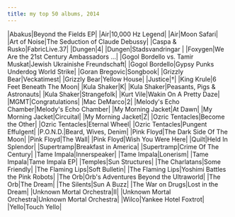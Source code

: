 ```yaml
---
title: my top 50 albums, 2014
---
```


|Abakus|Beyond the Fields EP|
|Air|10,000 Hz Legend|
|Air|Moon Safari|
|Art of Noise|The Seduction of Claude Debussy|
|Caspa & Rusko|FabricLive.37|
|Dungen|4|
|Dungen|Stadsvandringar |
|Foxygen|We Are the 21st Century Ambassadors ...|
|Gogol Bordello vs. Tamir Muskat|Jewish Ukrainishe Freundschaft|
|Gogol Bordello|Gypsy Punks Underdog World Strike|
|Goran Bregovic|Songbook|
|Grizzly Bear|Veckatimest|
|Grizzly Bear|Yellow House|
|Justice|†|
|King Krule|6 Feet Beneath The Moon|
|Kula Shaker|K|
|Kula Shaker|Peasants, Pigs & Astronauts|
|Kula Shaker|Strangefolk|
|Kurt Vile|Wakin On A Pretty Daze|
|MGMT|Congratulations|
|Mac DeMarco|2|
|Melody's Echo Chamber|Melody's Echo Chamber|
|My Morning Jacket|At Dawn|
|My Morning Jacket|Circuital|
|My Morning Jacket|Z|
|Ozric Tentacles|Become the Other|
|Ozric Tentacles|Eternal Wheel|
|Ozric Tentacles|Pungent Effulgent|
|P.O.N.D.|Beard, Wives, Denim|
|Pink Floyd|The Dark Side Of The Moon|
|Pink Floyd|The Wall|
|Pink Floyd|Wish You Were Here|
|Quilt|Held In Splendor|
|Supertramp|Breakfast in America|
|Supertramp|Crime Of The Century|
|Tame Impala|Innerspeaker|
|Tame Impala|Lonerism|
|Tame Impala|Tame Impala EP|
|Temples|Sun Structures|
|The Charlatans|Some Friendly|
|The Flaming Lips|Soft Bulletin|
|The Flaming Lips|Yoshimi Battles the Pink Robots|
|The Orb|Orb's Adventures Beyond the Ultraworld|
|The Orb|The Dream|
|The Silents|Sun A Buzz|
|The War on Drugs|Lost in the Dream|
|Unknown Mortal Orchestra|II|
|Unknown Mortal Orchestra|Unknown Mortal Orchestra|
|Wilco|Yankee Hotel Foxtrot|
|Yello|Touch Yello|
